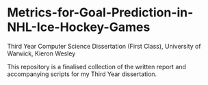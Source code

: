 # Metrics-for-Goal-Prediction-in-NHL-Ice-Hockey-Games
Third Year Computer Science Dissertation (First Class), University of Warwick, Kieron Wesley

This repository is a finalised collection of the written report and accompanying scripts for my Third Year dissertation.
